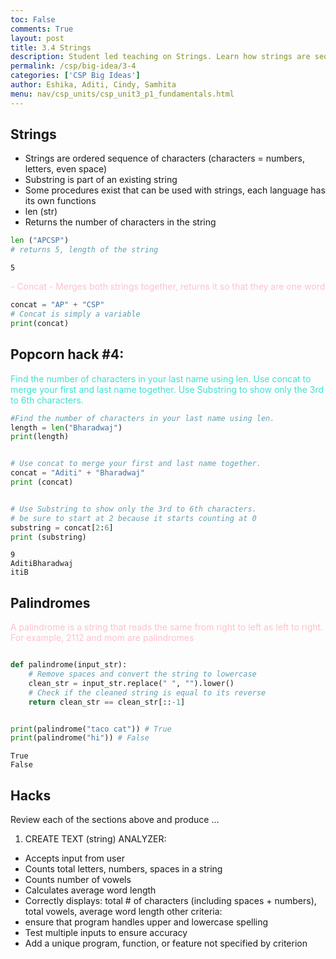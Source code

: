 ```yaml
---
toc: False
comments: True
layout: post
title: 3.4 Strings
description: Student led teaching on Strings. Learn how strings are sequences of characters used to represent text and how to manipulate them.
permalink: /csp/big-idea/3-4
categories: ['CSP Big Ideas']
author: Eshika, Aditi, Cindy, Samhita
menu: nav/csp_units/csp_unit3_p1_fundamentals.html
---
```


## Strings
- Strings are ordered sequence of characters (characters = numbers, letters, even space)
- Substring is part of an existing string 
- Some procedures exist that can be used with strings, each language has its own functions
- len (str)
- Returns the number of characters in the string


```python
len ("APCSP")
# returns 5, length of the string
```




    5



<span style="color:pink">
- Concat
- Merges both strings together, returns it so that they are one word 
</span>


```python
concat = "AP" + "CSP"
# Concat is simply a variable
print(concat)
```

## Popcorn hack #4: 
<span style="color:turquoise">
Find the number of characters in your last name using len. Use concat to merge your first and last name together. Use Substring to show only the 3rd to 6th characters. 
</span>


```python
#Find the number of characters in your last name using len.
length = len("Bharadwaj")
print(length)


# Use concat to merge your first and last name together.
concat = "Aditi" + "Bharadwaj"
print (concat)


# Use Substring to show only the 3rd to 6th characters.
# be sure to start at 2 because it starts counting at 0
substring = concat[2:6]
print (substring)
```

    9
    AditiBharadwaj
    itiB


## Palindromes
<span style="color:pink">
A palindrome is a string that reads the same from right to left as left to right.
For example, 2112 and mom are palindromes
</span>


```python

def palindrome(input_str):
    # Remove spaces and convert the string to lowercase
    clean_str = input_str.replace(" ", "").lower()
    # Check if the cleaned string is equal to its reverse
    return clean_str == clean_str[::-1]


print(palindrome("taco cat")) # True
print(palindrome("hi")) # False
```

    True
    False


## Hacks
Review each of the sections above and produce ...
1. CREATE TEXT (string) ANALYZER:
- Accepts input from user
- Counts total letters, numbers, spaces in a string
- Counts number of vowels
- Calculates average word length
- Correctly displays: total # of characters (including spaces + numbers), total vowels, average word length
other criteria:
- ensure that program handles upper and lowercase spelling
- Test multiple inputs to ensure accuracy
- Add a unique program, function, or feature not specified by criterion


